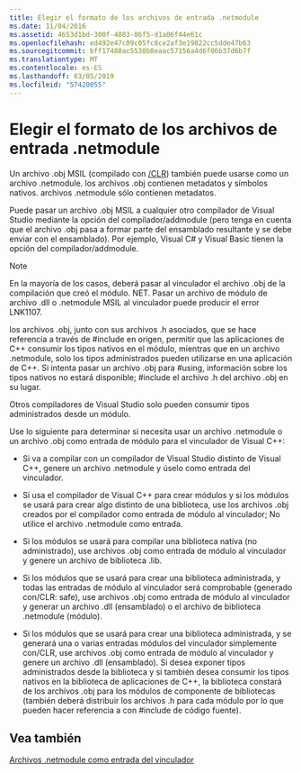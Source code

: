 ```yaml
---
title: Elegir el formato de los archivos de entrada .netmodule
ms.date: 11/04/2016
ms.assetid: 4653d1bd-300f-4083-86f5-d1a06f44e61c
ms.openlocfilehash: ed492e47c09c05fc8ce2af3e19822cc5dde47b63
ms.sourcegitcommit: bff17488ac5538b8eaac57156a4d6f06b37d6b7f
ms.translationtype: MT
ms.contentlocale: es-ES
ms.lasthandoff: 03/05/2019
ms.locfileid: "57420055"
---
```

# <a name="choosing-the-format-of-netmodule-input-files"></a>Elegir el formato de los archivos de entrada .netmodule

Un archivo .obj MSIL (compilado con [/CLR](../../build/reference/clr-common-language-runtime-compilation.md)) también puede usarse como un archivo .netmodule.  los archivos .obj contienen metadatos y símbolos nativos.  archivos .netmodule sólo contienen metadatos.

Puede pasar un archivo .obj MSIL a cualquier otro compilador de Visual Studio mediante la opción del compilador/addmodule (pero tenga en cuenta que el archivo .obj pasa a formar parte del ensamblado resultante y se debe enviar con el ensamblado).  Por ejemplo, Visual C# y Visual Basic tienen la opción del compilador/addmodule.

> [!NOTE]
>  En la mayoría de los casos, deberá pasar al vinculador el archivo .obj de la compilación que creó el módulo. NET.  Pasar un archivo de módulo de archivo .dll o .netmodule MSIL al vinculador puede producir el error LNK1107.

los archivos .obj, junto con sus archivos .h asociados, que se hace referencia a través de #include en origen, permitir que las aplicaciones de C++ consumir los tipos nativos en el módulo, mientras que en un archivo .netmodule, solo los tipos administrados pueden utilizarse en una aplicación de C++.  Si intenta pasar un archivo .obj para #using, información sobre los tipos nativos no estará disponible; #include el archivo .h del archivo .obj en su lugar.

Otros compiladores de Visual Studio solo pueden consumir tipos administrados desde un módulo.

Use lo siguiente para determinar si necesita usar un archivo .netmodule o un archivo .obj como entrada de módulo para el vinculador de Visual C++:

- Si va a compilar con un compilador de Visual Studio distinto de Visual C++, genere un archivo .netmodule y úselo como entrada del vinculador.

- Si usa el compilador de Visual C++ para crear módulos y si los módulos se usará para crear algo distinto de una biblioteca, use los archivos .obj creados por el compilador como entrada de módulo al vinculador; No utilice el archivo .netmodule como entrada.

- Si los módulos se usará para compilar una biblioteca nativa (no administrado), use archivos .obj como entrada de módulo al vinculador y genere un archivo de biblioteca .lib.

- Si los módulos que se usará para crear una biblioteca administrada, y todas las entradas de módulo al vinculador será comprobable (generado con/CLR: safe), use archivos .obj como entrada de módulo al vinculador y generar un archivo .dll (ensamblado) o el archivo de biblioteca .netmodule (módulo).

- Si los módulos que se usará para crear una biblioteca administrada, y se generará una o varias entradas módulos del vinculador simplemente con/CLR, use archivos .obj como entrada de módulo al vinculador y genere un archivo .dll (ensamblado).  Si desea exponer tipos administrados desde la biblioteca y si también desea consumir los tipos nativos en la biblioteca de aplicaciones de C++, la biblioteca constará de los archivos .obj para los módulos de componente de bibliotecas (también deberá distribuir los archivos .h para cada módulo por lo que pueden hacer referencia a con #include de código fuente).

## <a name="see-also"></a>Vea también

[Archivos .netmodule como entrada del vinculador](../../build/reference/netmodule-files-as-linker-input.md)
